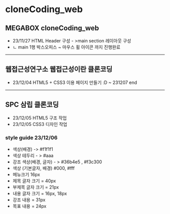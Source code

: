 # cloneCoding_web 
## MEGABOX cloneCoding_web
* 23/11/27 HTML Header 구성 - >main section 레이아웃 구성 
* ㄴ main 1행 박스오피스 ~ 마우스 휠 아이콘 까지 진행완료 
--------------------------------------------------------------------
## 웹접근성연구소 웹접근성이란 클론코딩
* 23/12/04 HTML5 + CSS3 이용 페이지 만들기 :D ~ 231207 end
--------
## SPC 삼립 클론코딩 
* 23/12/05 HTML5 구조 작업 
* 23/12/05 CSS3 디자인 작업
### style guide 23/12/06
* 색상(배경) -> #f1f1f1
* 색상 테두리 - > #aaa
* 강조 색상(배경, 글자) - > #36b4e5 , #f3c300   
* 색상 (기본글자, 배경) #000, #fff
* 메뉴크기 16px 
* 제목 글자 크기 = 40px 
* 부제목 글자 크기 = 21px
* 내용 글자 크기 = 16px, 18px
* 강조 내용 = 31px 
* 목표 내용 = 24px 

